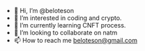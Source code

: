 - 👋 Hi, I’m @beloteson
- 👀 I’m interested in coding and crypto.
- 🌱 I’m currently learning CNFT process.
- 💞️ I’m looking to collaborate on natm
- 📫 How to reach me beloteson@gmail.com

<!---
beloteson/beloteson is a ✨ special ✨ repository because its `README.md` (this file) appears on your GitHub profile.
You can click the Preview link to take a look at your changes.
--->
